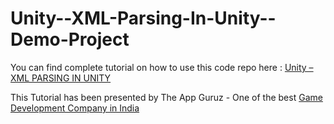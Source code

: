 Unity--XML-Parsing-In-Unity--Demo-Project
=========================================



You can find complete tutorial on how to use this code repo here : <a href="http://www.theappguruz.com/unity/unity-xml-parsing-unity/">Unity – XML PARSING IN UNITY</a>

This Tutorial has been presented by The App Guruz - One of the best <a href="http://www.theappguruz.com/game-development/">Game Development Company in India</a>
